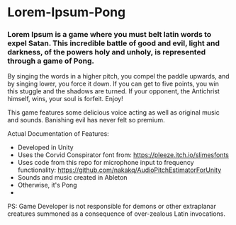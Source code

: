 # Lorem-Ipsum-Pong

### Lorem Ipsum is a game where you must belt latin words to expel Satan. This incredible battle of good and evil, light and darkness, of the powers holy and unholy, is represented through a game of Pong. 

By singing the words in a higher pitch, you compel the paddle upwards, and by singing lower, you force it down. If you can get to five points, you win this stuggle and the shadows are turned. If your opponent, the Antichrist himself, wins, your soul is forfeit. Enjoy!

This game features some delicious voice acting as well as original music and sounds. Banishing evil has never felt so premium.

Actual Documentation of Features:
- Developed in Unity
- Uses the Corvid Conspirator font from: https://pleeze.itch.io/slimesfonts
- Uses code from this repo for microphone input to frequency functionality: https://github.com/nakakq/AudioPitchEstimatorForUnity
- Sounds and music created in Ableton
- Otherwise, it's Pong
- 


PS: Game Developer is not responsible for demons or other extraplanar creatures summoned as a consequence of over-zealous Latin invocations.

